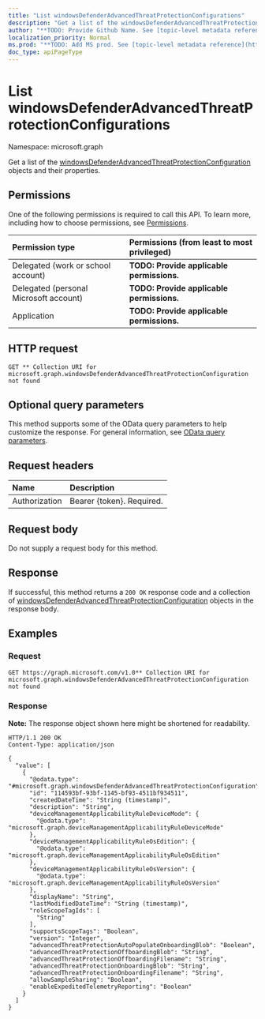 ```yaml
---
title: "List windowsDefenderAdvancedThreatProtectionConfigurations"
description: "Get a list of the windowsDefenderAdvancedThreatProtectionConfiguration objects and their properties."
author: "**TODO: Provide Github Name. See [topic-level metadata reference](https://msgo.azurewebsites.net/add/document/guidelines/metadata.html#topic-level-metadata)**"
localization_priority: Normal
ms.prod: "**TODO: Add MS prod. See [topic-level metadata reference](https://msgo.azurewebsites.net/add/document/guidelines/metadata.html#topic-level-metadata)**"
doc_type: apiPageType
---
```


# List windowsDefenderAdvancedThreatProtectionConfigurations
Namespace: microsoft.graph



Get a list of the [windowsDefenderAdvancedThreatProtectionConfiguration](../resources/windowsdefenderadvancedthreatprotectionconfiguration.md) objects and their properties.

## Permissions
One of the following permissions is required to call this API. To learn more, including how to choose permissions, see [Permissions](/graph/permissions-reference).

|Permission type|Permissions (from least to most privileged)|
|:---|:---|
|Delegated (work or school account)|**TODO: Provide applicable permissions.**|
|Delegated (personal Microsoft account)|**TODO: Provide applicable permissions.**|
|Application|**TODO: Provide applicable permissions.**|

## HTTP request

<!-- {
  "blockType": "ignored"
}
-->
``` http
GET ** Collection URI for microsoft.graph.windowsDefenderAdvancedThreatProtectionConfiguration not found
```

## Optional query parameters
This method supports some of the OData query parameters to help customize the response. For general information, see [OData query parameters](/graph/query-parameters).

## Request headers
|Name|Description|
|:---|:---|
|Authorization|Bearer {token}. Required.|

## Request body
Do not supply a request body for this method.

## Response

If successful, this method returns a `200 OK` response code and a collection of [windowsDefenderAdvancedThreatProtectionConfiguration](../resources/windowsdefenderadvancedthreatprotectionconfiguration.md) objects in the response body.

## Examples

### Request
<!-- {
  "blockType": "request",
  "name": "list_windowsdefenderadvancedthreatprotectionconfiguration"
}
-->
``` http
GET https://graph.microsoft.com/v1.0** Collection URI for microsoft.graph.windowsDefenderAdvancedThreatProtectionConfiguration not found
```


### Response
**Note:** The response object shown here might be shortened for readability.
<!-- {
  "blockType": "response",
  "truncated": true,
  "@odata.type": "Collection(microsoft.graph.windowsDefenderAdvancedThreatProtectionConfiguration)"
}
-->
``` http
HTTP/1.1 200 OK
Content-Type: application/json

{
  "value": [
    {
      "@odata.type": "#microsoft.graph.windowsDefenderAdvancedThreatProtectionConfiguration",
      "id": "114593bf-93bf-1145-bf93-4511bf934511",
      "createdDateTime": "String (timestamp)",
      "description": "String",
      "deviceManagementApplicabilityRuleDeviceMode": {
        "@odata.type": "microsoft.graph.deviceManagementApplicabilityRuleDeviceMode"
      },
      "deviceManagementApplicabilityRuleOsEdition": {
        "@odata.type": "microsoft.graph.deviceManagementApplicabilityRuleOsEdition"
      },
      "deviceManagementApplicabilityRuleOsVersion": {
        "@odata.type": "microsoft.graph.deviceManagementApplicabilityRuleOsVersion"
      },
      "displayName": "String",
      "lastModifiedDateTime": "String (timestamp)",
      "roleScopeTagIds": [
        "String"
      ],
      "supportsScopeTags": "Boolean",
      "version": "Integer",
      "advancedThreatProtectionAutoPopulateOnboardingBlob": "Boolean",
      "advancedThreatProtectionOffboardingBlob": "String",
      "advancedThreatProtectionOffboardingFilename": "String",
      "advancedThreatProtectionOnboardingBlob": "String",
      "advancedThreatProtectionOnboardingFilename": "String",
      "allowSampleSharing": "Boolean",
      "enableExpeditedTelemetryReporting": "Boolean"
    }
  ]
}
```

